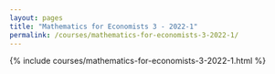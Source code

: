 ```yaml
---
layout: pages
title: "Mathematics for Economists 3 - 2022-1"
permalink: /courses/mathematics-for-economists-3-2022-1/
---
```


{% include courses/mathematics-for-economists-3-2022-1.html %}